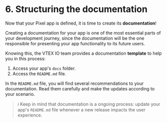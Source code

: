 # 6. Structuring the documentation

Now that your Pixel app is defined, it is time to create its **documentation**! 

Creating a documentation for your app is one of the most essential parts of your development journey, since the documentation will be the one responsible for presenting your app functionality to its future users.

Knowing this, the VTEX IO team provides a documentation **template** to help you in this process:

1. Access your app's `docs` folder.
2. Access the `README.md` file.

In the `README.md` file, you will find several recommendations to your documentation. Read them carefully and make the updates according to your scenario.  

>ℹ️ Keep in mind that documentation is a ongoing process: update your app's `README.md` file whenever a new release impacts the user experience. 
